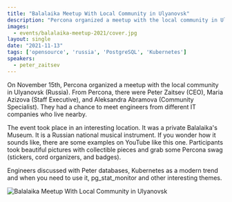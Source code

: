 ```yaml
---
title: "Balalaika Meetup With Local Community in Ulyanovsk"
description: "Percona organized a meetup with the local community in Ulyanovsk (Russia). Engineers discussed with Peter databases, Kubernetes as a modern trend and when you need to use it, pg_stat_monitor and other stuff."
images:
  - events/balalaika-meetup-2021/cover.jpg
layout: single
date: "2021-11-13"
tags: ['opensource', 'russia', 'PostgreSQL', 'Kubernetes']
speakers:
  - peter_zaitsev
---
```


On November 15th, Percona organized a meetup with the local community in Ulyanovsk (Russia). From Percona, there were Peter Zaitsev (CEO), Maria Azizova (Staff Executive), and Aleksandra Abramova (Community Specialist). They had a chance to meet engineers from different IT companies who live nearby. 

The event took place in an interesting location. It was a private Balalaika's Museum. It is a Russian national musical instrument. If you wonder how it sounds like, there are some examples on YouTube like this one. Participants took beautiful pictures with collectible pieces and grab some Percona swag (stickers, cord organizers, and badges). 

Engineers discussed with Peter databases, Kubernetes as a modern trend and when you need to use it, pg_stat_monitor and other interesting themes. 
 
![Balalaika Meetup With Local Community in Ulyanovsk](/events/balalaika-meetup-2021/balalaika-COLLAGE.jpg)
